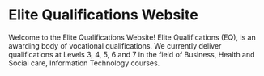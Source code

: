 # Elite Qualifications Website

Welcome to the Elite Qualifications Website! Elite Qualifications (EQ), is an awarding body of vocational qualifications. We currently deliver qualifications at Levels 3, 4, 5, 6 and 7 in the field of Business, Health and Social care, Information Technology courses. 
